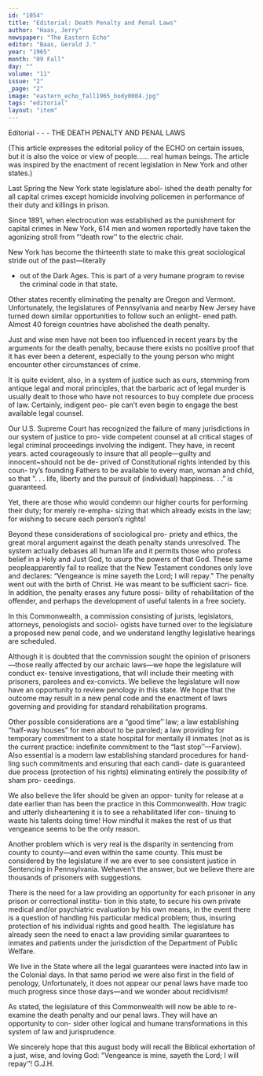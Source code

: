 ```yaml
---
id: "1054"
title: "Editorial: Death Penalty and Penal Laws"
author: "Haas, Jerry"
newspaper: "The Eastern Echo"
editor: "Baas, Gerald J."
year: "1965"
month: "09 Fall"
day: ""
volume: "11"
issue: "2"
_page: "2"
image: "eastern_echo_fall1965_body0004.jpg"
tags: "editorial"
layout: "item"
---
```

Editorial - - -
THE DEATH PENALTY AND PENAL LAWS

(This article expresses the editorial policy of the ECHO on certain issues, but it is also the voice or view of people......
real human beings. The article was inspired by the enactment of recent legislation in New York and other states.)

Last Spring the New York state legislature abol-
ished the death penalty for all capital crimes except
homicide involving policemen in performance of their
duty and killings in prison.

Since 1891, when electrocution was established as
the punishment for capital crimes in New York, 614
men and women reportedly have taken the agonizing
stroll from “‘death row’’ to the electric chair.

New York has become the thirteenth state to make
this great sociological stride out of the past—literally
- out of the Dark Ages. This is part of a very humane
program to revise the criminal code in that state.

Other states recently eliminating the penalty are
Oregon and Vermont. Unfortunately, the legislatures
of Pennsylvania and nearby New Jersey have turned
down similar opportunities to follow such an enlight-
ened path. Almost 40 foreign countries have abolished
the death penalty.

Just and wise men have not been too influenced in
recent years by the arguments for the death penalty,
because there exists no positive proof that it has ever
been a deterent, especially to the young person who
might encounter other circumstances of crime.

It is quite evident, also, in a system of justice
such as ours, stemming from antique legal and moral
principles, that the barbaric act of legal murder is
usually dealt to those who have not resources to buy
complete due process of law. Certainly, indigent peo-
ple can’t even begin to engage the best available legal
counsel.

Our U.S. Supreme Court has recognized the failure
of many jurisdictions in our system of justice to pro-
vide competent counsel at all critical stages of legal
criminal proceedings involving the indigent. They
have, in recent years. acted courageously to insure that
all people—guilty and innocent~should not be de-
prived of Constitutional rights intended by this coun-
try’s founding Fathers to be available to every man,
woman and child, so that ". . . life, liberty and the
pursuit of (individual) happiness. . .” is guaranteed.

Yet, there are those who would condemn our higher
courts for performing their duty; for merely re-empha-
sizing that which already exists in the law; for wishing
to secure each person’s rights!

Beyond these considerations of sociological pro-
priety and ethics, the great moral argument against
the death penalty stands unresolved. The system
actually debases all human life and it permits those
who profess belief in a Holy and Just God, to usurp
the powers of that God. These same peopleapparently
fail to realize that the New Testament condones only
love and declares: “Vengeance is mine sayeth the
Lord; I will repay.” The penalty went out with the
birth of Christ. He was meant to be sufficient sacri-
fice. In addition, the penalty erases any future possi-
bility of rehabilitation of the offender, and perhaps the
development of useful talents in a free society.

In this Commonwealth, a commission consisting of
jurists, legislators, attorneys, penologists and sociol-
ogists have turned over to the legislature a proposed
new penal code, and we understand lengthy legislative
hearings are scheduled.

Although it is doubted that the commission sought
the opinion of prisoners—those really affected by our
archaic laws—we hope the legislature will conduct ex-
tensive investigations, that will include their meeting
with prisoners, parolees and ex-convicts. We believe
the legislature will now have an opportunity to review
penology in this state. We hope that the outcome may
result in a new penal code and the enactment of laws
governing and providing for standard rehabilitation
programs.

Other possible considerations are a “good time’’
law; a law establishing “half-way houses” for men
about to be paroled; a law providing for temporary
commitment to a state hospital for mentally ill inmates
(not as is the current practice: indefinite commitment
to the “last stop’’—Farview). Also essential is a
modern law establishing standard procedures for hand-
ling such commitments and ensuring that each candi-
date is guaranteed due process (protection of his
rights) eliminating entirely the possib:lity of sham pro-
ceedings.

We also believe the lifer should be given an oppor-
tunity for release at a date earlier than has been the
practice in this Commonwealth. How tragic and utterly
disheartening it is to see a rehabilitated lifer con-
tinuing to waste his talents doing time! How mindful
it makes the rest of us that vengeance seems to be the
only reason.

Another problem which is very real is the disparity
in sentencing from county to county—and even within
the same county. This must be considered by the
legislature if we are ever to see consistent justice in
Sentencing in Pennsylvania. Wehaven’t the answer,
but we believe there are thousands of prisoners with
suggestions.

There is the need for a law providing an opportunity
for each prisoner in any prison or correctional institu-
tion in this state, to secure his own private medical
and/or psychiatric evaluation by his own means, in the
event there is a question of handling his particular
medical problem; thus, insuring protection of his
individual rights and good health. The legislature
has already seen the need to enact a law providing
similar guarantees to inmates and patients under the
jurisdiction of the Department of Public Welfare.

We live in the State where all the legal guarantees
were inacted into law in the Colonial days. In that
same period we were also first in the field of penology,
Unfortunately, it does not appear our penal laws have
made too much progress since those days—and we
wonder about recidivism!

As stated, the legislature of this Commonwealth
will now be able to re-examine the death penalty and
our penal laws. They will have an opportunity to con-
sider other logical and humane transformations in this
system of law and jurisprudence.

We sincerely hope that this august body will recall
the Biblical exhortation of a just, wise, and loving
God: "Vengeance is mine, sayeth the Lord; I will
repay’’!    G.J.H.
